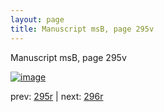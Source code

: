 ```yaml
---
layout: page
title: Manuscript msB, page 295v
---
```


Manuscript msB, page 295v

[![image](http://www.homermultitext.org/iipsrv?OBJ=IIP,1.0&FIF=/project/homer/pyramidal/deepzoom/hmt/vbbifolio/pending/vb_295v_296r.tif&WID=100&CVT=JPEG)](http://www.homermultitext.org/ict2/?urn=urn:cite2:hmt:vbbifolio.pending:vb_295v_296r)

prev:  [295r](../295r) | next:  [296r](../296r)

